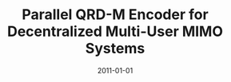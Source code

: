 ---
title: "Parallel QRD-M Encoder for Decentralized Multi-User MIMO Systems"
collection: publications
permalink: /publication/2011-01-01-Parallel-QRD-M-Encoder-for-Decentralized-Multi-User-MIMO-Systems
date: 2011-01-01
venue: 'In the proceedings of Proceedings of IEEE International Conference on Communications, ICC 2011, Kyoto, Japan, 5-9 June, 2011'
paperurl: 'https://doi.org/10.1109/icc.2011.5963389'
citation: ' Manar Mohaisen,  David Mohaisen,  Yanhua Li,  Pengkui Luo, &quot;Parallel QRD-M Encoder for Decentralized Multi-User MIMO Systems.&quot; In the proceedings of Proceedings of IEEE International Conference on Communications, ICC 2011, Kyoto, Japan, 5-9 June, 2011, 2011.'
---